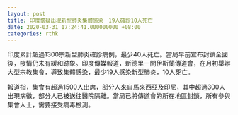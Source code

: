 ```yaml
---
layout: post
title: 印度懷疑出現新型肺炎集體感染　19人確診10人死亡
date: 2020-03-31 17:24:41.000000000 +08:00
categories: rthk
---
```


印度累計超過1300宗新型肺炎確診病例，最少40人死亡。當局早前宣布封鎖全國後，疫情仍未有緩和跡象。印度傳媒報道，新德里一間伊斯蘭傳道會，在月初舉辦大型宗教集會，導致集體感染，最少19人感染新型肺炎，10人死亡。

報道指，集會有超過1500人出席，部分人來自馬來西亞及印尼，其中超過300人出現病徵，部分人已被送往醫院隔離。當局已將傳道會的所在地區封鎖，所有參與集會人士，需要接受病毒檢測。
